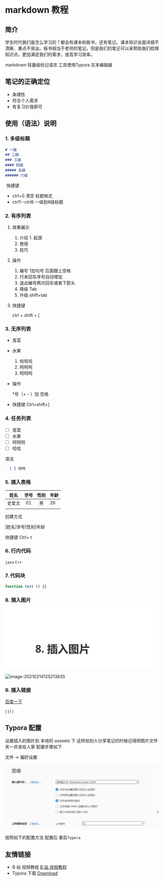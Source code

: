 # markdown 教程

## 简介



学生时代我们是怎么学习的？都会有课本和板书，还有笔记。课本知识全面详细不清晰、重点不突出。板书相当于老师的笔记，但是我们的笔记可以来帮助我们梳理知识点，更加满足我们的需求，提高学习效率。



markdown 轻量级标记语言 工具使用Typora 文本编辑器



## 笔记的正确**定位**



+ 条理性
+ 符合个人需求
+ 有复习价值即可



## 使用（语法）说明



### 1. 多级标题

```md
# 一级
## 二级
### 三级
#### 四级
##### 五级
###### 六级
```

​      快捷键 

- ctrl+0 清空 标题格式
- ctrl1--ctrl6 一级到6级标题



### 2. 有序列表



1. 效果展示
    1. 介绍
        	1. 起源		
    2. 使用
    3. 技巧

2. 操作

   1. 编号 1加句号 后面跟上空格
   2. 行末回车序号自动增加
   3. 退出编号两次回车或者下箭头
   4. 降级 Tab 
   5. 升级 shift+tab

3. 快捷键 

   ctrl + shift + [

   

### 3. 无序列表



- 青菜
- 水果
  1. 哈哈哈
  2. 呵呵呵
  3. 呵呵呵



- 操作

  *号（+ - ）加 空格 

- 快捷键 Ctrl+shift+]



### 4. 任务列表

- [ ] 青菜
- [ ] 水果
- [ ] 呵呵呵
- [ ] 哈哈

语法 

```md
- [ ] 呵呵
```



### 5. 插入表格

|  姓名  | 学号 | 性别 | 年龄 |
| :----: | :--: | :--: | ---- |
| 史爱文 |  01  |  男  | 26   |
|        |      |      |      |

创建方式 

|姓名|学号|性别|年龄

快捷键 Ctrl+ t

### 6. 行内代码

`java` `C++`

### 7. 代码块

```js
function test () {}
```





### 8. 插入图片

![image-20210214124926755](README.assets/image-20210214124926755.png)

![image-20210214125213835](image-20210214125213835.png)



### 9. 插入链接

[百度一下](www.baidu.com)

`[]()`



## Typora 配置

设置插入的图片到 本地的 asseets 下  这样给别人分享笔记的时候记得把图片文件夹一并发给人家 配置步骤如下

文件 -> 偏好设置

![image-20210214125854915](README.assets/image-20210214125854915.png) 

按照如下的配置方法 配置后  重启`Typora` 

## 友情链接



+ B 站 视频教程   [B 站 视频教程](https://www.bilibili.com/video/BV1hJ411X75X?from=search&seid=916792393353089160)
+ Typora  下载 [Download](https://www.typora.io/)






